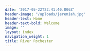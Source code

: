 ```yaml
---
date: '2017-05-22T22:41:40.806Z'
header-image: "/uploads/jeremiah.jpg"
header-text: Home
header-text-bold: Welcome
image: ''
layout: index
navigation_weight: 1
title: River Rochester
---
```


